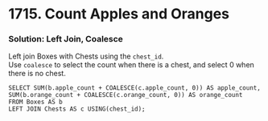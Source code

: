 # 1715. Count Apples and Oranges

### Solution: Left Join, Coalesce
Left join Boxes with Chests using the `chest_id`.  
Use `coalesce` to select the count when there is a chest, and select 0 when there is no chest.

```
SELECT SUM(b.apple_count + COALESCE(c.apple_count, 0)) AS apple_count, SUM(b.orange_count + COALESCE(c.orange_count, 0)) AS orange_count
FROM Boxes AS b
LEFT JOIN Chests AS c USING(chest_id);
```